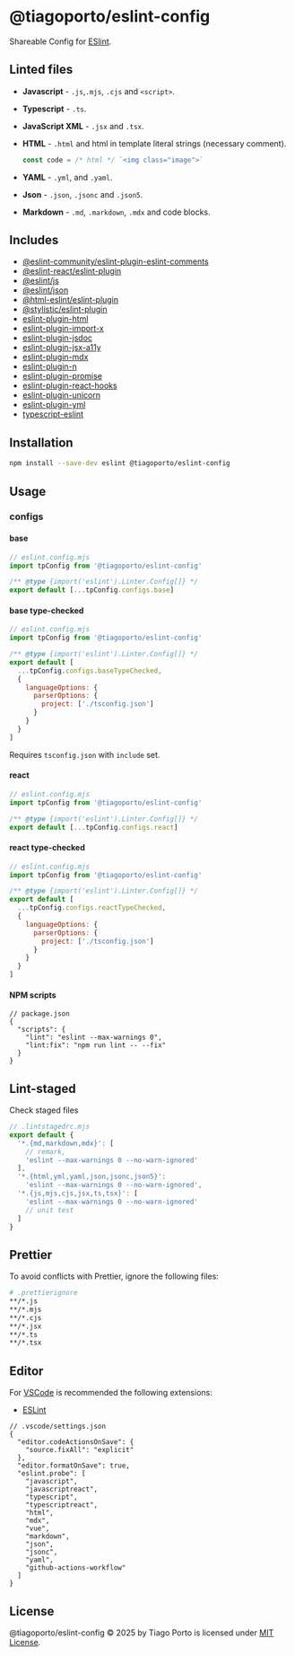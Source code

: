 # @tiagoporto/eslint-config

Shareable Config for [ESlint](https://eslint.org).

## Linted files

- **Javascript** - `.js`,`.mjs`, `.cjs` and `<script>`.
- **Typescript** - `.ts`.
- **JavaScript XML** - `.jsx` and `.tsx`.
- **HTML** - `.html` and html in template literal strings (necessary comment).

  ```js
  const code = /* html */ `<img class="image">`
  ```

- **YAML** - `.yml`, and `.yaml`.
- **Json** - `.json`, `.jsonc` and `.json5`.
- **Markdown** - `.md`, `.markdown`, `.mdx` and code blocks.

## Includes

- [@eslint-community/eslint-plugin-eslint-comments](https://github.com/eslint-community/eslint-plugin-eslint-comments)
- [@eslint-react/eslint-plugin](https://github.com/Rel1cx/eslint-react)
- [@eslint/js](https://eslint.org)
- [@eslint/json](https://github.com/eslint/json)
- [@html-eslint/eslint-plugin](https://github.com/yeonjuan/html-eslint)
- [@stylistic/eslint-plugin](https://github.com/eslint-stylistic/eslint-stylistic)
- [eslint-plugin-html](https://github.com/BenoitZugmeyer/eslint-plugin-html)
- [eslint-plugin-import-x](https://github.com/un-ts/eslint-plugin-import-x)
- [eslint-plugin-jsdoc](https://github.com/gajus/eslint-plugin-jsdoc)
- [eslint-plugin-jsx-a11y](https://github.com/jsx-eslint/eslint-plugin-jsx-a11y)
- [eslint-plugin-mdx](https://github.com/mdx-js/eslint-mdx/tree/master/packages/eslint-plugin-mdx)
- [eslint-plugin-n](https://github.com/eslint-community/eslint-plugin-n)
- [eslint-plugin-promise](https://github.com/eslint-community/eslint-plugin-promise)
- [eslint-plugin-react-hooks](https://react.dev)
- [eslint-plugin-unicorn](https://github.com/sindresorhus/eslint-plugin-unicorn)
- [eslint-plugin-yml](https://ota-meshi.github.io/eslint-plugin-yml/)
- [typescript-eslint](https://typescript-eslint.io/packages/typescript-eslint/)

## Installation

```bash
npm install --save-dev eslint @tiagoporto/eslint-config
```

## Usage

### configs

#### base

```mjs
// eslint.config.mjs
import tpConfig from '@tiagoporto/eslint-config'

/** @type {import('eslint').Linter.Config[]} */
export default [...tpConfig.configs.base]
```

#### base type-checked

```mjs
// eslint.config.mjs
import tpConfig from '@tiagoporto/eslint-config'

/** @type {import('eslint').Linter.Config[]} */
export default [
  ...tpConfig.configs.baseTypeChecked,
  {
    languageOptions: {
      parserOptions: {
        project: ['./tsconfig.json']
      }
    }
  }
]
```

Requires `tsconfig.json` with `include` set.

#### react

```mjs
// eslint.config.mjs
import tpConfig from '@tiagoporto/eslint-config'

/** @type {import('eslint').Linter.Config[]} */
export default [...tpConfig.configs.react]
```

#### react type-checked

```mjs
// eslint.config.mjs
import tpConfig from '@tiagoporto/eslint-config'

/** @type {import('eslint').Linter.Config[]} */
export default [
  ...tpConfig.configs.reactTypeChecked,
  {
    languageOptions: {
      parserOptions: {
        project: ['./tsconfig.json']
      }
    }
  }
]
```

#### NPM scripts

```jsonc
// package.json
{
  "scripts": {
    "lint": "eslint --max-warnings 0",
    "lint:fix": "npm run lint -- --fix"
  }
}
```

## Lint-staged

Check staged files

```mjs
// .lintstagedrc.mjs
export default {
  '*.{md,markdown,mdx}': [
    // remark,
    'eslint --max-warnings 0 --no-warn-ignored'
  ],
  '*.{html,yml,yaml,json,jsonc,json5}':
    'eslint --max-warnings 0 --no-warn-ignored',
  '*.{js,mjs,cjs,jsx,ts,tsx}': [
    'eslint --max-warnings 0 --no-warn-ignored'
    // unit test
  ]
}
```

## Prettier

To avoid conflicts with Prettier, ignore the following files:

```sh
# .prettierignore
**/*.js
**/*.mjs
**/*.cjs
**/*.jsx
**/*.ts
**/*.tsx
```

## Editor

For [VSCode](https://code.visualstudio.com) is recommended the following extensions:

- [ESLint](https://marketplace.visualstudio.com/items?itemName=dbaeumer.vscode-eslint)

```jsonc
// .vscode/settings.json
{
  "editor.codeActionsOnSave": {
    "source.fixAll": "explicit"
  },
  "editor.formatOnSave": true,
  "eslint.probe": [
    "javascript",
    "javascriptreact",
    "typescript",
    "typescriptreact",
    "html",
    "mdx",
    "vue",
    "markdown",
    "json",
    "jsonc",
    "yaml",
    "github-actions-workflow"
  ]
}
```

## License

@tiagoporto/eslint-config © 2025 by Tiago Porto is licensed under [MIT License](LICENSE).
